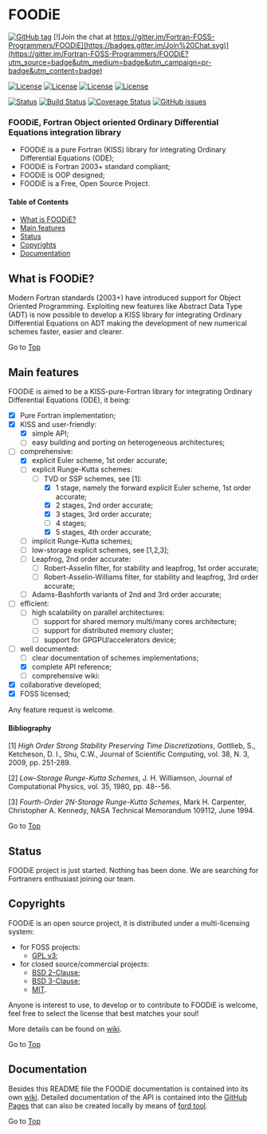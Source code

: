 <a name="top"></a>

# FOODiE

[![GitHub tag](https://img.shields.io/github/tag/Fortran-FOSS-Programmers/FOODiE.svg)]() [![Join the chat at https://gitter.im/Fortran-FOSS-Programmers/FOODiE](https://badges.gitter.im/Join%20Chat.svg)](https://gitter.im/Fortran-FOSS-Programmers/FOODiE?utm_source=badge&utm_medium=badge&utm_campaign=pr-badge&utm_content=badge)

[![License](https://img.shields.io/badge/license-GNU%20GeneraL%20Public%20License%20v3,%20GPLv3-blue.svg)]()
[![License](https://img.shields.io/badge/license-BSD2-red.svg)]()
[![License](https://img.shields.io/badge/license-BSD3-red.svg)]()
[![License](https://img.shields.io/badge/license-MIT-red.svg)]()

[![Status](https://img.shields.io/badge/status-alpha-orange.svg)]()
[![Build Status](https://travis-ci.org/Fortran-FOSS-Programmers/FOODiE.svg?branch=master)](https://travis-ci.org/Fortran-FOSS-Programmers/FOODiE)
[![Coverage Status](https://img.shields.io/codecov/c/github/Fortran-FOSS-Programmers/FOODiE.svg)](http://codecov.io/github/Fortran-FOSS-Programmers/FOODiE?branch=master)
[![GitHub issues](https://img.shields.io/github/issues/Fortran-FOSS-Programmers/FOODiE.svg)]()

### FOODiE, Fortran Object oriented Ordinary Differential Equations integration library

- FOODiE is a pure Fortran (KISS) library for integrating Ordinary Differential Equations (ODE);
- FOODiE is Fortran 2003+ standard compliant;
- FOODiE is OOP designed;
- FOODiE is a Free, Open Source Project.

#### Table of Contents

+ [What is FOODiE?](#what-is-FOODiE?)
+ [Main features](#main-features)
+ [Status](#status)
+ [Copyrights](#copyrights)
+ [Documentation](#documentation)

## What is FOODiE?

Modern Fortran standards (2003+) have introduced support for Object Oriented Programming. Exploiting new features like Abstract Data Type (ADT) is now possible to develop a KISS library for integrating Ordinary Differential Equations on ADT making the development of new numerical schemes faster, easier and clearer.

Go to [Top](#top)

## Main features

FOODiE is aimed to be a KISS-pure-Fortran library for integrating Ordinary Differential Equations (ODE), it being:

+ [x] Pure Fortran implementation;
+ [x] KISS and user-friendly:
    + [x] simple API;
    + [ ] easy building and porting on heterogeneous architectures;
+ [ ] comprehensive:
    + [x] explicit Euler scheme, 1st order accurate;
    + [ ] explicit Runge-Kutta schemes:
        + [ ] TVD or SSP schemes, see [1]:
            + [x] 1 stage, namely the forward explicit Euler scheme, 1st order accurate;
            + [x] 2 stages, 2nd order accurate;
            + [x] 3 stages, 3rd order accurate;
            + [ ] 4 stages;
            + [x] 5 stages, 4th order accurate;
    + [ ] implicit Runge-Kutta schemes;
    + [ ] low-storage explicit schemes, see [1,2,3];
    + [ ] Leapfrog, 2nd order accurate:
        + [ ] Robert-Asselin filter, for stability and leapfrog, 1st order accurate;
        + [ ] Robert-Asselin-Williams filter, for stability and leapfrog, 3rd order accurate;
    + [ ] Adams-Bashforth variants of 2nd and 3rd order accurate;
+ [ ] efficient:
    + [ ] high scalability on parallel architectures:
        + [ ] support for shared memory multi/many cores architecture;
        + [ ] support for distributed memory cluster;
        + [ ] support for GPGPU/accelerators device;
+ [ ] well documented:
    + [ ] clear documentation of schemes implementations;
    + [x] complete API reference;
    + [ ] comprehensive wiki:
+ [x] collaborative developed;
+ [x] FOSS licensed;

Any feature request is welcome.

#### Bibliography

[1] *High Order Strong Stability Preserving Time Discretizations*, Gottlieb, S., Ketcheson, D. I., Shu, C.W., Journal of Scientific Computing, vol. 38, N. 3, 2009, pp. 251-289.

[2] *Low-Storage Runge-Kutta Schemes*, J. H. Williamson, Journal of Computational Physics, vol. 35, 1980, pp. 48--56.

[3] *Fourth-Order 2N-Storage Runge-Kutta Schemes*, Mark H. Carpenter, Christopher A. Kennedy, NASA Technical Memorandum 109112, June 1994.

Go to [Top](#top)

## Status

FOODiE project is just started. Nothing has been done. We are searching for Fortraners enthusiast joining our team.

## Copyrights

FOODiE is an open source project, it is distributed under a multi-licensing system:

+ for FOSS projects:
  - [GPL v3](http://www.gnu.org/licenses/gpl-3.0.html);
+ for closed source/commercial projects:
  - [BSD 2-Clause](http://opensource.org/licenses/BSD-2-Clause);
  - [BSD 3-Clause](http://opensource.org/licenses/BSD-3-Clause);
  - [MIT](http://opensource.org/licenses/MIT).

Anyone is interest to use, to develop or to contribute to FOODiE is welcome, feel free to select the license that best matches your soul!

More details can be found on [wiki](https://github.com/Fortran-FOSS-Programmers/FOODiE/wiki/Copyrights).

Go to [Top](#top)

## Documentation

Besides this README file the FOODiE documentation is contained into its own [wiki](https://github.com/Fortran-FOSS-Programmers/FOODiE/wiki). Detailed documentation of the API is contained into the [GitHub Pages](http://Fortran-FOSS-Programmers.github.io/FOODiE/index.html) that can also be created locally by means of [ford tool](https://github.com/cmacmackin/ford).

Go to [Top](#top)
